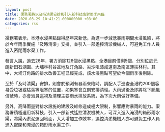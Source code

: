 ```yaml
---
layout: post
title: 渠務署將以及時清渠安排和引入新科技應對雨季來臨
date: 2020-03-29 10:41:21.000000000 +08:00
categories: rss
---
```


渠務署表示，本港水浸黑點錄得歷年來新低，為進一步減低暴雨期間水浸風險，將於今年雨季實施「及時清渠」安排，並引入一部遙控清淤機械人，可避免工作人員進入密閉雨水渠工作。

發言人說，過去26年，署方消除126個水浸黑點，全港目前僅剩5個，分別位於元朗新田石湖圍、大埔林村谷盆地及汀角路、尖沙咀漆咸道南及南區薄扶林村。其中，大埔汀角路的排水改善工程已經完成，該水浸黑點可望於今個雨季後剔除。
 
至於「及時清渠」安排，則會於預測有暴雨來臨時，調配人手巡查全港約200個容易受垃圾或枯葉等阻塞的位置，如果塞會立刻安排清理。大雨過後及即將除下颱風信號時，亦會派員巡視及清理主要雨水排放系統，為下次大雨做好準備。

另外，高降雨量對排水設施的建設及維修造成極大限制，影響應對暴雨的能力。渠務署積極運用新科技，引入一部新式遙控清淤機械人，可深入進入淹浸的箱形雨水渠，將渠內淤泥運回地面，大大增加工作效率，遙控清淤機械人亦可避免工作人員進入密閉和淹浸的箱形雨水渠工作。
